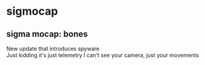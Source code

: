 # sigmocap
sigma mocap: bones
---
New update that introduces spyware<br>
Just kidding it's just telemetry I can't see your camera, just your movements
